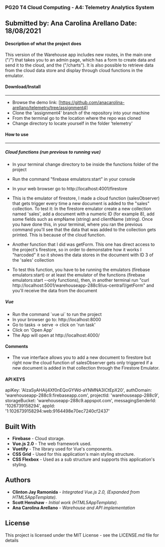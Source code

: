 ### **PG20 T4 Cloud Computing - A4: Telemetry Analytics System**
Submitted by: Ana Carolina Arellano
Date: 18/08/2021
----------
#### **Description of what the project does**
This version of the Warehouse app includes new routes, in the main one ("/") that takes you to an admin page, 
which has a form to create data and send it to the cloud, and the ("/charts"). It is also possible to retrieve 
data from the cloud data store and display through cloud functions in the emulator.

#### **Download/Install**
---------
 - Browse the demo link: [https://github.com/anacarolina-arellano/telemetry/tree/assignment4]
 - Clone the 'assignment4' branch of the repository into your machine
 - From the terminal go to the location where the repo was cloned
 - Change directory to locate yourself in the folder 'telemetry'


#### **How to use**
--------
##### Cloud functions (run previous to running vue)
- In your terminal change directory to be inside the functions folder of the project
- Run the command "firebase emulators:start" in your console
- In your web browser go to http://localhost:4001/firestore 
- This is the emulator of firestore, I made a cloud function (salesObserver) that gets trigger every time a new document is added to the "sales" collection. To test it: In the firestore emulator create a new collection named 'sales', add a document with a numeric ID (for example 8), add some fields such as empName (string) and clientName (string). Once you have done this, in your terminal, where you ran the previous command you'll see that the data that was added to the collection gets printed. This is because of the cloud function.

- Another function that I did was getForm. This one has direct access to the project's firestore, so in order to demonstatre how it works I "harcoded" it so it shows the data stores in the document with ID 3 of the 'sales' collection
- To test this function, you have to be running the emulators (firebase emulators:start) or at least the emulator of the functions (firebase emulators:start --only functions), then, in another terminal run "curl http://localhost:5001/warehouseapp-288c9/us-central1/getForm" and you'll receive the data from the document 

##### Vue
- Run the command ´vue ui´ to run the project
- In your browser go to: http://localhost:8000
- Go to tasks -> serve -> click on 'run task'
- Click on 'Open App'
- The App will open at http://localhost:4000/

#### **Comments**
- The vue interface allows you to add a new document to firestore but right now the cloud function of salesObserver gets only triggered if a new document is added in that collection through the Firestore Emulator.

#### **API KEYS**
apiKey: 'AIzaSyAHAij4Xf0nEQoGYWd-aYNMNA3lCtEpX20',
authDomain: 'warehouseapp-288c9.firebaseapp.com',
  projectId: 'warehouseapp-288c9',
  storageBucket: 'warehouseapp-288c9.appspot.com',
  messagingSenderId: '1026739158294',
  appId: '1:1026739158294:web:9164498e70ec7240cf2437'

## Built With
* **Firebase** -  Cloud storage.
* **Vue.js 2.0** - The web framework used.
* **Vuetify** - The library used for Vue's components.
* **CSS Grid** - Used for this application's main styling structure.
* **CSS Flexbox** - Used as a sub structure and supports this application's styling.

## Authors
* **Clinton Jay Ramonida** - *Integrated Vue.js 2.0, (Expanded from HTML5AppTemplate).*
* **Scott Henshaw** - *Initial work (HTML5AppTemplate).*
* **Ana Carolina Arellano** - *Warehouse and API implementation*

## License
This project is licensed under the MIT License - see the LICENSE.md file for details